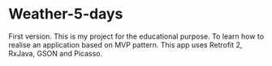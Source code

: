 # Weather-5-days
First version. 
This is my project for the educational purpose. 
To learn how to realise an application based on MVP pattern.
This app uses Retrofit 2, RxJava, GSON and Picasso.
